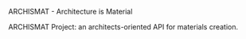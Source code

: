 ARCHISMAT - Architecture is Material

ARCHISMAT Project: an architects-oriented API for materials creation.

